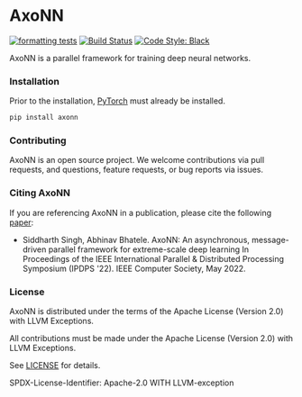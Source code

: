 # AxoNN

[![formatting tests](https://github.com/hpcgroup/axonn/actions/workflows/formatting-tests.yaml/badge.svg)](https://github.com/hpcgroup/axonn/actions/workflows/formatting-tests.yaml)
[![Build Status](https://github.com/hpcgroup/axonn/actions/workflows/unit-tests.yaml/badge.svg)](https://github.com/hpcgroup/axonn/actions)
[![Code Style: Black](https://img.shields.io/badge/code%20style-black-000000.svg)](https://github.com/psf/black)

AxoNN is a parallel framework for training deep neural networks. 

### Installation 
Prior to the installation, [PyTorch](https://pytorch.org/get-started/locally/) must already be installed.  

```bash
pip install axonn
```

### Contributing

AxoNN is an open source project. We welcome contributions via pull requests,
and questions, feature requests, or bug reports via issues.

### Citing AxoNN

If you are referencing AxoNN in a publication, please cite the
following [paper](https://pssg.cs.umd.edu/assets/papers/2022-05-axonn-ipdps.pdf):

 * Siddharth Singh, Abhinav Bhatele. AxoNN: An asynchronous, message-driven
   parallel framework for extreme-scale deep learning In Proceedings of the
   IEEE International Parallel & Distributed Processing Symposium (IPDPS '22).
   IEEE Computer Society, May 2022.

### License

AxoNN is distributed under the terms of the Apache License (Version 2.0) with
LLVM Exceptions.

All contributions must be made under the Apache License (Version 2.0) with
LLVM Exceptions.

See [LICENSE](https://github.com/pssg-int/axonn/blob/develop/LICENSE) for
details.

SPDX-License-Identifier: Apache-2.0 WITH LLVM-exception

